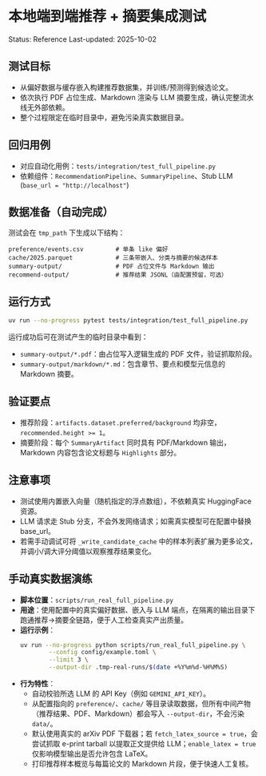 # 本地端到端推荐 + 摘要集成测试
Status: Reference
Last-updated: 2025-10-02

## 测试目标
- 从偏好数据与缓存嵌入构建推荐数据集，并训练/预测得到候选论文。
- 依次执行 PDF 占位生成、Markdown 渲染与 LLM 摘要生成，确认完整流水线无外部依赖。
- 整个过程限定在临时目录中，避免污染真实数据目录。

## 回归用例
- 对应自动化用例：`tests/integration/test_full_pipeline.py`
- 依赖组件：`RecommendationPipeline`、`SummaryPipeline`、Stub LLM (`base_url = "http://localhost"`)

## 数据准备（自动完成）
测试会在 `tmp_path` 下生成以下结构：

```
preference/events.csv         # 单条 like 偏好
cache/2025.parquet            # 三条带嵌入、分类与摘要的候选样本
summary-output/               # PDF 占位文件与 Markdown 输出
recommend-output/             # 推荐结果 JSONL（由配置预留，可选）
```

## 运行方式
```bash
uv run --no-progress pytest tests/integration/test_full_pipeline.py
```

运行成功后可在测试产生的临时目录中看到：
- `summary-output/*.pdf`：由占位写入逻辑生成的 PDF 文件，验证抓取阶段。
- `summary-output/markdown/*.md`：包含章节、要点和模型元信息的 Markdown 摘要。

## 验证要点
- 推荐阶段：`artifacts.dataset.preferred/background` 均非空，`recommended.height >= 1`。
- 摘要阶段：每个 `SummaryArtifact` 同时具有 PDF/Markdown 输出，Markdown 内容包含论文标题与 `Highlights` 部分。

## 注意事项
- 测试使用内置嵌入向量（随机指定的浮点数组），不依赖真实 HuggingFace 资源。
- LLM 请求走 Stub 分支，不会外发网络请求；如需真实模型可在配置中替换 base_url。
- 若需手动调试可将 `_write_candidate_cache` 中的样本列表扩展为更多论文，并调小/调大评分阈值以观察推荐结果变化。

## 手动真实数据演练
- **脚本位置**：`scripts/run_real_full_pipeline.py`
- **用途**：使用配置中的真实偏好数据、嵌入与 LLM 端点，在隔离的输出目录下跑通推荐→摘要全链路，便于人工检查真实产出质量。
- **运行示例**：
	```bash
	uv run --no-progress python scripts/run_real_full_pipeline.py \
			--config config/example.toml \
			--limit 3 \
			--output-dir .tmp-real-runs/$(date +%Y%m%d-%H%M%S)
	```
- **行为特性**：
	- 自动校验所选 LLM 的 API Key（例如 `GEMINI_API_KEY`）。
	- 从配置指向的 `preference/`、`cache/` 等目录读取数据，但所有中间产物（推荐结果、PDF、Markdown）都会写入 `--output-dir`，不会污染 `data/`。
	- 默认使用真实的 arXiv PDF 下载器；若 `fetch_latex_source = true`，会尝试抓取 e-print tarball 以提取正文提供给 LLM；`enable_latex = true` 仅影响模型输出是否允许包含 LaTeX。
	- 打印推荐样本概览与每篇论文的 Markdown 片段，便于快速人工复核。
